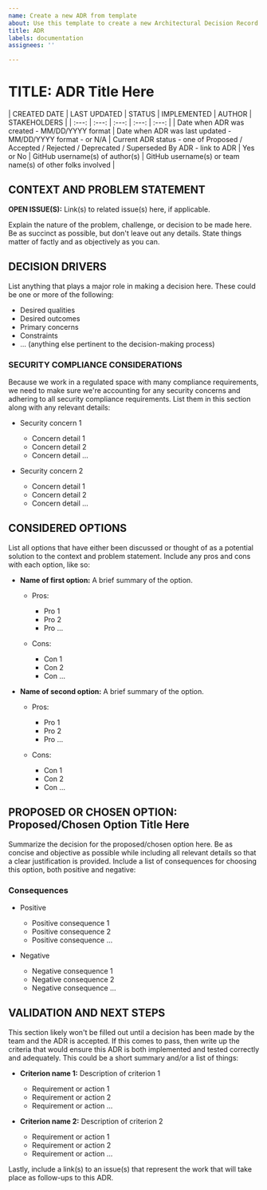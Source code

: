 ```yaml
---
name: Create a new ADR from template
about: Use this template to create a new Architectural Decision Record.
title: ADR
labels: documentation
assignees: ''

---
```


# TITLE:  ADR Title Here


| CREATED DATE | LAST UPDATED | STATUS | IMPLEMENTED | AUTHOR | STAKEHOLDERS |
| :---: | :---: | :---: | :---: | :---: |
| Date when ADR was created - MM/DD/YYYY format | Date when ADR was last updated - MM/DD/YYYY format - or N/A | Current ADR status - one of Proposed /  Accepted / Rejected / Deprecated / Superseded By ADR - link to ADR | Yes or No | GitHub username(s) of author(s) | GitHub username(s) or team name(s) of other folks involved |


## CONTEXT AND PROBLEM STATEMENT

**OPEN ISSUE(S):** Link(s) to related issue(s) here, if applicable.

Explain the nature of the problem, challenge, or decision to be made here. Be as
succinct as possible, but don't leave out any details.  State things matter of
factly and as objectively as you can.


## DECISION DRIVERS

List anything that plays a major role in making a decision here.  These could
be one or more of the following:

- Desired qualities
- Desired outcomes
- Primary concerns
- Constraints
- ... (anything else pertinent to the decision-making process)


### SECURITY COMPLIANCE CONSIDERATIONS

Because we work in a regulated space with many compliance requirements, we need
to make sure we're accounting for any security concerns and adhering to all
security compliance requirements.  List them in this section along with any
relevant details:

- Security concern 1
  - Concern detail 1
  - Concern detail 2
  - Concern detail ...

- Security concern 2
  - Concern detail 1
  - Concern detail 2
  - Concern detail ...


## CONSIDERED OPTIONS

List all options that have either been discussed or thought of as a potential
solution to the context and problem statement.  Include any pros and cons with
each option, like so:

- **Name of first option:**  A brief summary of the option.
  - Pros:
    - Pro 1
    - Pro 2
    - Pro ...

  - Cons:
    - Con 1
    - Con 2
    - Con ...

- **Name of second option:**  A brief summary of the option.
  - Pros:
    - Pro 1
    - Pro 2
    - Pro ...

  - Cons:
    - Con 1
    - Con 2
    - Con ...


## PROPOSED OR CHOSEN OPTION:  Proposed/Chosen Option Title Here

Summarize the decision for the proposed/chosen option here.  Be as concise and
objective as possible while including all relevant details so that a clear
justification is provided.  Include a list of consequences for choosing this
option, both positive and negative:


### Consequences

- Positive
  - Positive consequence 1
  - Positive consequence 2
  - Positive consequence ...

- Negative
  - Negative consequence 1
  - Negative consequence 2
  - Negative consequence ...


## VALIDATION AND NEXT STEPS

This section likely won't be filled out until a decision has been made by the
team and the ADR is accepted.  If this comes to pass, then write up the criteria
that would ensure this ADR is both implemented and tested correctly and
adequately.  This could be a short summary and/or a list of things:

- **Criterion name 1:**  Description of criterion 1
  - Requirement or action 1
  - Requirement or action 2
  - Requirement or action ...

- **Criterion name 2:**  Description of criterion 2
  - Requirement or action 1
  - Requirement or action 2
  - Requirement or action ...

Lastly, include a link(s) to an issue(s) that represent the work that will
take place as follow-ups to this ADR.
